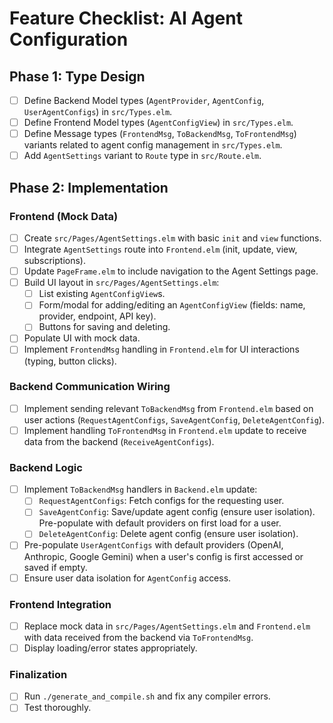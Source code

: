 # Feature Checklist: AI Agent Configuration

## Phase 1: Type Design

- [ ] Define Backend Model types (`AgentProvider`, `AgentConfig`, `UserAgentConfigs`) in `src/Types.elm`.
- [ ] Define Frontend Model types (`AgentConfigView`) in `src/Types.elm`.
- [ ] Define Message types (`FrontendMsg`, `ToBackendMsg`, `ToFrontendMsg`) variants related to agent config management in `src/Types.elm`.
- [ ] Add `AgentSettings` variant to `Route` type in `src/Route.elm`.

## Phase 2: Implementation

### Frontend (Mock Data)
- [ ] Create `src/Pages/AgentSettings.elm` with basic `init` and `view` functions.
- [ ] Integrate `AgentSettings` route into `Frontend.elm` (init, update, view, subscriptions).
- [ ] Update `PageFrame.elm` to include navigation to the Agent Settings page.
- [ ] Build UI layout in `src/Pages/AgentSettings.elm`:
    - [ ] List existing `AgentConfigView`s.
    - [ ] Form/modal for adding/editing an `AgentConfigView` (fields: name, provider, endpoint, API key).
    - [ ] Buttons for saving and deleting.
- [ ] Populate UI with mock data.
- [ ] Implement `FrontendMsg` handling in `Frontend.elm` for UI interactions (typing, button clicks).

### Backend Communication Wiring
- [ ] Implement sending relevant `ToBackendMsg` from `Frontend.elm` based on user actions (`RequestAgentConfigs`, `SaveAgentConfig`, `DeleteAgentConfig`).
- [ ] Implement handling `ToFrontendMsg` in `Frontend.elm` update to receive data from the backend (`ReceiveAgentConfigs`).

### Backend Logic
- [ ] Implement `ToBackendMsg` handlers in `Backend.elm` update:
    - [ ] `RequestAgentConfigs`: Fetch configs for the requesting user.
    - [ ] `SaveAgentConfig`: Save/update agent config (ensure user isolation). Pre-populate with default providers on first load for a user.
    - [ ] `DeleteAgentConfig`: Delete agent config (ensure user isolation).
- [ ] Pre-populate `UserAgentConfigs` with default providers (OpenAI, Anthropic, Google Gemini) when a user's config is first accessed or saved if empty.
- [ ] Ensure user data isolation for `AgentConfig` access.

### Frontend Integration
- [ ] Replace mock data in `src/Pages/AgentSettings.elm` and `Frontend.elm` with data received from the backend via `ToFrontendMsg`.
- [ ] Display loading/error states appropriately.

### Finalization
- [ ] Run `./generate_and_compile.sh` and fix any compiler errors.
- [ ] Test thoroughly. 
